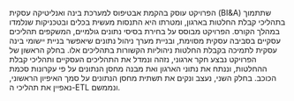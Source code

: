 

הפרויקט עוסק בהקמת אבטיפוס למערכת בינה ואנליטיקה עסקית (BI&A) שתתמוך בתהליכי קבלת החלטות בארגון, ומטרתו היא התנסות מעשית בכלים ובטכניקות שנלמדו במהלך הקורס. 
הפרויקט מבוסס על בחירת בסיסי נתונים גולמיים, המשקפים תהליכים עסקיים בסביבה עסקית מסוימת, ובניית מערך ניהול נתונים שיאפשר בניית יישומי בינה עסקית לתמיכה בקבלת החלטות ניהוליות הקשורות בתהליכים אלו. 
בחלק הראשון של הפרויקט נבצע חקר ארגוני, נזהה ונמדל את התהליכים העסקיים ותהליכי קבלת ההחלטות, וננתח את נתוני הארגון ואת מבנה מחסן הנתונים על פי עקרונות סכמת הכוכב.
בחלק השני, נעצב ונקים את תשתית מחסן הנתונים על סמך האיפיון הראשוני, נאפיין את תהליכי ה-ETL ונממשם.
